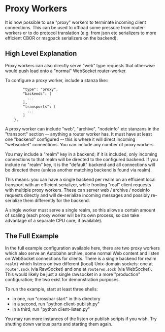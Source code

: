 # Proxy Workers

It is now possible to use "proxy" workers to terminate incoming client
connections. This can be used to offload some pressure from
router-workers or to do protocol translation (e.g. from json etc
serializers to more efficient CBOR or msgpack serializers on the
backend).

## High Level Explanation

Proxy workers can also directly serve "web" type requests that
otherwise would push load onto a "normal" WebSocket router-worker.

To configure a proxy worker, include a stanza like::

            "type": "proxy",
            "backends": [
              ...
            ],
            "transports": [
              ...
            ]
        },

A proxy worker can include "web", "archive", "nodeinfo" etc stanzans
in the "transport" section -- anything a router worker has. It must
have at least one "backend" configured -- this is where it will direct
incoming "websocket" connections. You can include any number of proxy
workers.

You may include a "realm" key in a backend; if it is included, only
incoming connections to that realm will be directed to the configured
backend. If you include no "realm" key, it is the "default" backend
and all connections will be directed there (unless another matching
backend is found via realm).

This means: you can have a single backend per realm on an efficient
local transport with an efficient serializer, while fronting "real"
client requests with multiple proxy workers. These can server web /
archive / nodeinfo requests directly and will de-serialize incoming
messages and possibly re-serialize them differently for the backend.

A single worker must serve a single realm, so this allows a certain
amount of scaling (each proxy worker will be its own process, so can
take advantage of a separate CPU core, if available).

## The Full Example

In the full example configuration available here, there are two proxy
workers which also serve an Autobahn archive, some normal Web content
and listen on WebSocket connections for clients. There is a single
backend for realm `realm1` which listens on two different (local)
Unix-domain sockets: one at `router.sock` (via RawSocket) and one at
`routerws.sock` (via WebSocket). This would likely be just a single
rawsocket in a more "production" configuration; the two exist for
demonstration purposes.

To run the example, start at least three shells:

 - in one, run "crossbar start" in this directory
 - in a second, run "python client-publish.py"
 - in a third, run "python client-listen.py"

You may run more instances of the listen or publish scripts if you
wish. Try shutting down various parts and starting them again.
